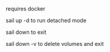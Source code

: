 requires docker


sail up -d to run detached mode

sail down to exit

sail down -v to delete volumes and exit

